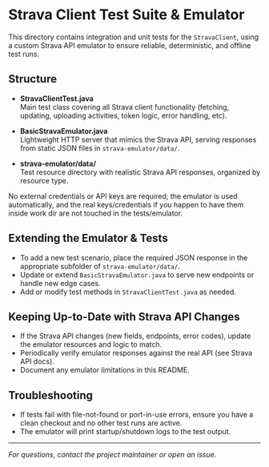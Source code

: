 # Strava Client Test Suite & Emulator

This directory contains integration and unit tests for the `StravaClient`, using a custom Strava API emulator to ensure reliable, deterministic, and offline test runs.

## Structure

- **StravaClientTest.java**  
  Main test class covering all Strava client functionality (fetching, updating, uploading activities, token logic, error handling, etc).

- **BasicStravaEmulator.java**  
  Lightweight HTTP server that mimics the Strava API, serving responses from static JSON files in `strava-emulator/data/`.

- **strava-emulator/data/**  
  Test resource directory with realistic Strava API responses, organized by resource type.

No external credentials or API keys are required; the emulator is used automatically, and the real keys/credentials 
if you happen to have them inside work dir are not touched in the tests/emulator.

## Extending the Emulator & Tests

- To add a new test scenario, place the required JSON response in the appropriate subfolder of `strava-emulator/data/`.
- Update or extend `BasicStravaEmulator.java` to serve new endpoints or handle new edge cases.
- Add or modify test methods in `StravaClientTest.java` as needed.

## Keeping Up-to-Date with Strava API Changes

- If the Strava API changes (new fields, endpoints, error codes), update the emulator resources and logic to match.
- Periodically verify emulator responses against the real API (see Strava API docs).
- Document any emulator limitations in this README.

## Troubleshooting

- If tests fail with file-not-found or port-in-use errors, ensure you have a clean checkout and no other test runs are active.
- The emulator will print startup/shutdown logs to the test output.

---

*For questions, contact the project maintainer or open an issue.*